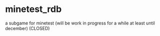 # minetest_rdb
a subgame  for minetest (will be work in progress for a while at least until december)
(CLOSED)
